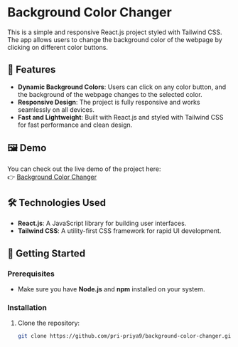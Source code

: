 # Background Color Changer

This is a simple and responsive React.js project styled with Tailwind CSS. The app allows users to change the background color of the webpage by clicking on different color buttons.

## 🌟 Features

- **Dynamic Background Colors**: Users can click on any color button, and the background of the webpage changes to the selected color.
- **Responsive Design**: The project is fully responsive and works seamlessly on all devices.
- **Fast and Lightweight**: Built with React.js and styled with Tailwind CSS for fast performance and clean design.

## 🖼️ Demo

You can check out the live demo of the project here:  
👉 [Background Color Changer](https://background-changer-with-react.netlify.app/)

## 🛠️ Technologies Used

- **React.js**: A JavaScript library for building user interfaces.
- **Tailwind CSS**: A utility-first CSS framework for rapid UI development.

## 🚀 Getting Started

### Prerequisites

- Make sure you have **Node.js** and **npm** installed on your system.

### Installation

1. Clone the repository:
   ```bash
   git clone https://github.com/pri-priya9/background-color-changer.git
